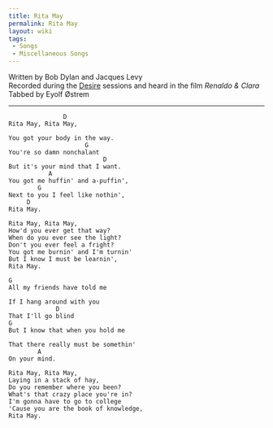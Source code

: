 ```yaml
---
title: Rita May
permalink: Rita May
layout: wiki
tags:
 - Songs
 - Miscellaneous Songs
---
```


Written by Bob Dylan and Jacques Levy  
Recorded during the [Desire](Desire) sessions and heard in
the film *Renaldo & Clara*  
Tabbed by Eyolf Østrem

* * * * *

                   D
    Rita May, Rita May,

    You got your body in the way.
                         G
    You're so damn nonchalant
                              D
    But it's your mind that I want.
               A
    You got me huffin' and a-puffin',
            G
    Next to you I feel like nothin',
         D
    Rita May.

    Rita May, Rita May,
    How'd you ever get that way?
    When do you ever see the light?
    Don't you ever feel a fright?
    You got me burnin' and I'm turnin'
    But I know I must be learnin',
    Rita May.

    G
    All my friends have told me

    If I hang around with you
                 D
    That I'll go blind
    G
    But I know that when you hold me

    That there really must be somethin'
            A
    On your mind.

    Rita May, Rita May,
    Laying in a stack of hay,
    Do you remember where you been?
    What's that crazy place you're in?
    I'm gonna have to go to college
    'Cause you are the book of knowledge,
    Rita May.
